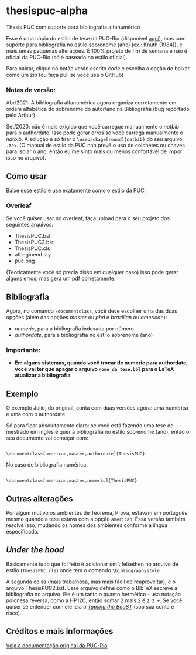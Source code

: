 # thesispuc-alpha
 Thesis PUC com suporte para bibliografia alfanumérico

Esse é uma cópia do estilo de tese da PUC-Rio (disponível [aqui](http://www.puc-rio.br/ensinopesq/ccpg/apresentacao_ted.html)), mas com suporte para bibliografia no estilo sobrenome (ano) (ex.: Knuth (1984)), e mais umas pequenas alterações. É 100% projeto de fim de semana e não é oficial da PUC-Rio (só é baseado no estilo oficial). 

Para baixar, clique no botão verde escrito _code_ e escolha a opção de baixar como um zip (ou faça pull se você usa o GitHub)

### Notas de versão:

Abr/2021: A bibliografia alfanumérica agora organiza corretamente em ordem alfabética do sobrenome do autor/ano na Bibliografia (bug reportado pelo Arthur)

Set/2020: não é mais exigido que você carregue manualmente o _natbib_ para o authordate. Isso pode gerar erros se você carrega manualmente o _natbib_. A solução é só tirar o `\usepackage[round]{natbib}` do seu arquivo `.tex`. (O manual de estilo da PUC nao prevê o uso de colchetes ou chaves para isolar o ano, então eu me sinto mais ou menos confortável de impor isso no arquivo).

## Como usar

Baixe esse estilo e use exatamente como o estilo da PUC.

### Overleaf

Se você quiser usar no overleaf, faça upload para o seu projeto dos seguintes arquivos:

* ThesisPUC.bst
* ThesisPUC2.bst
* ThesisPUC.cls
* atbeginend.sty
* puc.png

(Teoricamente você só precia disso em qualquer caso) Isso pode gerar alguns erros, mas gera um pdf corretamente. 

## Bibliografia

Agora, no comando `\documentclass`, você deve escolher uma das duas opções (além das opções _master_ ou _phd_ e _brazilian_ ou _american_):

* _numeric_, para a bibliografia indexada por número
* _authordate_, para a bibliografia no estilo sobrenome (ano)

### Importante:

* **Em alguns sistemas, quando você trocar de numeric para authordate, você vai ter que apagar o arquivo `nome_da_tese.bbl` para o LaTeX atualizar a bibliografia**
 
## Exemplo

O exemplo Julio, do original, conta com duas versões agora: uma numérica e uma com o authordate

Só para ficar absolutamente claro: se você está fazendo uma tese de mestrado em inglês e quer a bibliografia no estilo sobrenome (ano), então o seu documento vai começar com:

```

\documentclass[american,master,authordate]{ThesisPUC}

```

No caso de bibliografia numérica:

```

\documentclass[american,master,numeric]{ThesisPUC}

```

## Outras alterações

Por algum motivo os ambientes de Teorema, Prova, estavam em português mesmo quando a tese estava com a opção `american`. Essa versão também resolve isso, mudando os nomes dos ambientes conforme a língua especificada.

## _Under the hood_

Basicamente tudo que foi feito é adicionar um \ifelsethen no arquivo de estilo (`ThesisPUC.cls`) onde tem o comando `\bibliographystyle`.

A segunda coisa (mais trabalhosa, mas mais fácil de reaproveitar), é o arquivo ThesisPUC2.bst. Esse arquivo define como o BibTeX escreve a bibliografia no arquivo. Ele é um tanto o quanto hermêtico - usa notação polonesa reversa, como a HP12C, então somar 2 mais 2 é `2 2 +`. Se você quiser se entender com ele leia o [_Taming the BeaST_](http://tug.ctan.org/info/bibtex/tamethebeast/ttb_en.pdf) (sob sua conta e risco).

## Créditos e mais informações

[Veja a documentação original da PUC-Rio](http://www.puc-rio.br/ensinopesq/ccpg/download/ThesisPUC-1.0.11.pdf)

